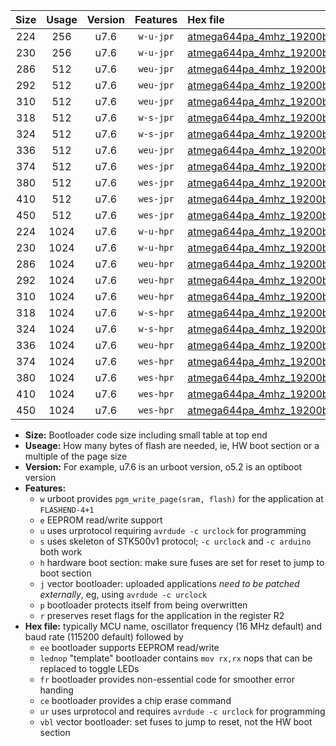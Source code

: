 |Size|Usage|Version|Features|Hex file|
|:-:|:-:|:-:|:-:|:--|
|224|256|u7.6|`w-u-jpr`|[atmega644pa_4mhz_19200bps_ur_vbl.hex](https://raw.githubusercontent.com/stefanrueger/urboot/main/bootloaders/atmega644pa/fcpu_4mhz/19200_bps/atmega644pa_4mhz_19200bps_ur_vbl.hex)|
|230|256|u7.6|`w-u-jpr`|[atmega644pa_4mhz_19200bps_lednop_ur_vbl.hex](https://raw.githubusercontent.com/stefanrueger/urboot/main/bootloaders/atmega644pa/fcpu_4mhz/19200_bps/atmega644pa_4mhz_19200bps_lednop_ur_vbl.hex)|
|286|512|u7.6|`weu-jpr`|[atmega644pa_4mhz_19200bps_ee_ur_vbl.hex](https://raw.githubusercontent.com/stefanrueger/urboot/main/bootloaders/atmega644pa/fcpu_4mhz/19200_bps/atmega644pa_4mhz_19200bps_ee_ur_vbl.hex)|
|292|512|u7.6|`weu-jpr`|[atmega644pa_4mhz_19200bps_ee_lednop_ur_vbl.hex](https://raw.githubusercontent.com/stefanrueger/urboot/main/bootloaders/atmega644pa/fcpu_4mhz/19200_bps/atmega644pa_4mhz_19200bps_ee_lednop_ur_vbl.hex)|
|310|512|u7.6|`weu-jpr`|[atmega644pa_4mhz_19200bps_ee_lednop_fr_ur_vbl.hex](https://raw.githubusercontent.com/stefanrueger/urboot/main/bootloaders/atmega644pa/fcpu_4mhz/19200_bps/atmega644pa_4mhz_19200bps_ee_lednop_fr_ur_vbl.hex)|
|318|512|u7.6|`w-s-jpr`|[atmega644pa_4mhz_19200bps_vbl.hex](https://raw.githubusercontent.com/stefanrueger/urboot/main/bootloaders/atmega644pa/fcpu_4mhz/19200_bps/atmega644pa_4mhz_19200bps_vbl.hex)|
|324|512|u7.6|`w-s-jpr`|[atmega644pa_4mhz_19200bps_lednop_vbl.hex](https://raw.githubusercontent.com/stefanrueger/urboot/main/bootloaders/atmega644pa/fcpu_4mhz/19200_bps/atmega644pa_4mhz_19200bps_lednop_vbl.hex)|
|336|512|u7.6|`weu-jpr`|[atmega644pa_4mhz_19200bps_ee_lednop_fr_ce_ur_vbl.hex](https://raw.githubusercontent.com/stefanrueger/urboot/main/bootloaders/atmega644pa/fcpu_4mhz/19200_bps/atmega644pa_4mhz_19200bps_ee_lednop_fr_ce_ur_vbl.hex)|
|374|512|u7.6|`wes-jpr`|[atmega644pa_4mhz_19200bps_ee_vbl.hex](https://raw.githubusercontent.com/stefanrueger/urboot/main/bootloaders/atmega644pa/fcpu_4mhz/19200_bps/atmega644pa_4mhz_19200bps_ee_vbl.hex)|
|380|512|u7.6|`wes-jpr`|[atmega644pa_4mhz_19200bps_ee_lednop_vbl.hex](https://raw.githubusercontent.com/stefanrueger/urboot/main/bootloaders/atmega644pa/fcpu_4mhz/19200_bps/atmega644pa_4mhz_19200bps_ee_lednop_vbl.hex)|
|410|512|u7.6|`wes-jpr`|[atmega644pa_4mhz_19200bps_ee_lednop_fr_vbl.hex](https://raw.githubusercontent.com/stefanrueger/urboot/main/bootloaders/atmega644pa/fcpu_4mhz/19200_bps/atmega644pa_4mhz_19200bps_ee_lednop_fr_vbl.hex)|
|450|512|u7.6|`wes-jpr`|[atmega644pa_4mhz_19200bps_ee_lednop_fr_ce_vbl.hex](https://raw.githubusercontent.com/stefanrueger/urboot/main/bootloaders/atmega644pa/fcpu_4mhz/19200_bps/atmega644pa_4mhz_19200bps_ee_lednop_fr_ce_vbl.hex)|
|224|1024|u7.6|`w-u-hpr`|[atmega644pa_4mhz_19200bps_ur.hex](https://raw.githubusercontent.com/stefanrueger/urboot/main/bootloaders/atmega644pa/fcpu_4mhz/19200_bps/atmega644pa_4mhz_19200bps_ur.hex)|
|230|1024|u7.6|`w-u-hpr`|[atmega644pa_4mhz_19200bps_lednop_ur.hex](https://raw.githubusercontent.com/stefanrueger/urboot/main/bootloaders/atmega644pa/fcpu_4mhz/19200_bps/atmega644pa_4mhz_19200bps_lednop_ur.hex)|
|286|1024|u7.6|`weu-hpr`|[atmega644pa_4mhz_19200bps_ee_ur.hex](https://raw.githubusercontent.com/stefanrueger/urboot/main/bootloaders/atmega644pa/fcpu_4mhz/19200_bps/atmega644pa_4mhz_19200bps_ee_ur.hex)|
|292|1024|u7.6|`weu-hpr`|[atmega644pa_4mhz_19200bps_ee_lednop_ur.hex](https://raw.githubusercontent.com/stefanrueger/urboot/main/bootloaders/atmega644pa/fcpu_4mhz/19200_bps/atmega644pa_4mhz_19200bps_ee_lednop_ur.hex)|
|310|1024|u7.6|`weu-hpr`|[atmega644pa_4mhz_19200bps_ee_lednop_fr_ur.hex](https://raw.githubusercontent.com/stefanrueger/urboot/main/bootloaders/atmega644pa/fcpu_4mhz/19200_bps/atmega644pa_4mhz_19200bps_ee_lednop_fr_ur.hex)|
|318|1024|u7.6|`w-s-hpr`|[atmega644pa_4mhz_19200bps.hex](https://raw.githubusercontent.com/stefanrueger/urboot/main/bootloaders/atmega644pa/fcpu_4mhz/19200_bps/atmega644pa_4mhz_19200bps.hex)|
|324|1024|u7.6|`w-s-hpr`|[atmega644pa_4mhz_19200bps_lednop.hex](https://raw.githubusercontent.com/stefanrueger/urboot/main/bootloaders/atmega644pa/fcpu_4mhz/19200_bps/atmega644pa_4mhz_19200bps_lednop.hex)|
|336|1024|u7.6|`weu-hpr`|[atmega644pa_4mhz_19200bps_ee_lednop_fr_ce_ur.hex](https://raw.githubusercontent.com/stefanrueger/urboot/main/bootloaders/atmega644pa/fcpu_4mhz/19200_bps/atmega644pa_4mhz_19200bps_ee_lednop_fr_ce_ur.hex)|
|374|1024|u7.6|`wes-hpr`|[atmega644pa_4mhz_19200bps_ee.hex](https://raw.githubusercontent.com/stefanrueger/urboot/main/bootloaders/atmega644pa/fcpu_4mhz/19200_bps/atmega644pa_4mhz_19200bps_ee.hex)|
|380|1024|u7.6|`wes-hpr`|[atmega644pa_4mhz_19200bps_ee_lednop.hex](https://raw.githubusercontent.com/stefanrueger/urboot/main/bootloaders/atmega644pa/fcpu_4mhz/19200_bps/atmega644pa_4mhz_19200bps_ee_lednop.hex)|
|410|1024|u7.6|`wes-hpr`|[atmega644pa_4mhz_19200bps_ee_lednop_fr.hex](https://raw.githubusercontent.com/stefanrueger/urboot/main/bootloaders/atmega644pa/fcpu_4mhz/19200_bps/atmega644pa_4mhz_19200bps_ee_lednop_fr.hex)|
|450|1024|u7.6|`wes-hpr`|[atmega644pa_4mhz_19200bps_ee_lednop_fr_ce.hex](https://raw.githubusercontent.com/stefanrueger/urboot/main/bootloaders/atmega644pa/fcpu_4mhz/19200_bps/atmega644pa_4mhz_19200bps_ee_lednop_fr_ce.hex)|

- **Size:** Bootloader code size including small table at top end
- **Useage:** How many bytes of flash are needed, ie, HW boot section or a multiple of the page size
- **Version:** For example, u7.6 is an urboot version, o5.2 is an optiboot version
- **Features:**
  + `w` urboot provides `pgm_write_page(sram, flash)` for the application at `FLASHEND-4+1`
  + `e` EEPROM read/write support
  + `u` uses urprotocol requiring `avrdude -c urclock` for programming
  + `s` uses skeleton of STK500v1 protocol; `-c urclock` and `-c arduino` both work
  + `h` hardware boot section: make sure fuses are set for reset to jump to boot section
  + `j` vector bootloader: uploaded applications *need to be patched externally*, eg, using `avrdude -c urclock`
  + `p` bootloader protects itself from being overwritten
  + `r` preserves reset flags for the application in the register R2
- **Hex file:** typically MCU name, oscillator frequency (16 MHz default) and baud rate (115200 default) followed by
  + `ee` bootloader supports EEPROM read/write
  + `lednop` "template" bootloader contains `mov rx,rx` nops that can be replaced to toggle LEDs
  + `fr` bootloader provides non-essential code for smoother error handing
  + `ce` bootloader provides a chip erase command
  + `ur` uses urprotocol and requires `avrdude -c urclock` for programming
  + `vbl` vector bootloader: set fuses to jump to reset, not the HW boot section
